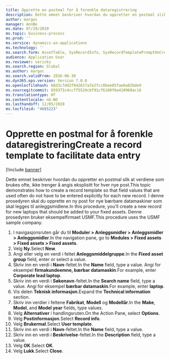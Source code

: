 ```yaml
---
title: Opprette en postmal for å forenkle dataregistrering
description: Dette emnet beskriver hvordan du oppretter en postmal slik at verdiene som brukes ofte, ikke trenger å angis eksplisitt for hver nye post.
author: margoc
manager: AnnBe
ms.date: 07/29/2019
ms.topic: business-process
ms.prod: ''
ms.service: dynamics-ax-applications
ms.technology: ''
ms.search.form: AssetTable, SysRecordInfo, SysRecordTemplatePromptOnCreate
audience: Application User
ms.reviewer: sericks
ms.search.region: Global
ms.author: margoc
ms.search.validFrom: 2016-06-30
ms.dyn365.ops.version: Version 7.0.0
ms.openlocfilehash: 68d3c7dd2f042617a7e2fcc8bee05fae6a82bde9
ms.sourcegitcommit: 659375c4cc7f5524cbf91cf6160f6a410960ac16
ms.translationtype: HT
ms.contentlocale: nb-NO
ms.lasthandoff: 12/05/2020
ms.locfileid: "4685223"
---
```

# <a name="create-a-record-template-to-facilitate-data-entry"></a><span data-ttu-id="53a7b-103">Opprette en postmal for å forenkle dataregistrering</span><span class="sxs-lookup"><span data-stu-id="53a7b-103">Create a record template to facilitate data entry</span></span>

[!include [banner](../../includes/banner.md)]

<span data-ttu-id="53a7b-104">Dette emnet beskriver hvordan du oppretter en postmal slik at verdiene som brukes ofte, ikke trenger å angis eksplisitt for hver nye post.</span><span class="sxs-lookup"><span data-stu-id="53a7b-104">This topic demonstrates how to create a record template so that field values that are used often do not have to be entered explicitly for each new record.</span></span> <span data-ttu-id="53a7b-105">I denne prosedyren skal du opprette en ny post for nye bærbare datamaskiner som skal legges til anleggsmidlene.</span><span class="sxs-lookup"><span data-stu-id="53a7b-105">In this procedure, you'll create a new record for new laptops that should be added to your fixed assets.</span></span> <span data-ttu-id="53a7b-106">Denne prosedyren bruker eksempelfirmaet USMF.</span><span class="sxs-lookup"><span data-stu-id="53a7b-106">This procedure uses the USMF sample company.</span></span>

1. <span data-ttu-id="53a7b-107">I navigasjonsruten går du til **Moduler > Anleggsmidler > Anleggsmidler > Anleggsmidler**.</span><span class="sxs-lookup"><span data-stu-id="53a7b-107">In the navigation pane, go to **Modules > Fixed assets > Fixed assets > Fixed assets**.</span></span>
2. <span data-ttu-id="53a7b-108">Velg **Ny**.</span><span class="sxs-lookup"><span data-stu-id="53a7b-108">Select **New**.</span></span>
3. <span data-ttu-id="53a7b-109">Angi eller velg en verdi i feltet **Anleggsmiddelgruppe**.</span><span class="sxs-lookup"><span data-stu-id="53a7b-109">In the **Fixed asset group** field, enter or select a value.</span></span>
4. <span data-ttu-id="53a7b-110">Skriv inn en verdi i **Navn**-feltet.</span><span class="sxs-lookup"><span data-stu-id="53a7b-110">In the **Name** field, type a value.</span></span> <span data-ttu-id="53a7b-111">Angi for eksempel **firmakundeemne, bærbar datamaskin**.</span><span class="sxs-lookup"><span data-stu-id="53a7b-111">For example, enter **Corporate lead laptop**.</span></span>  
5. <span data-ttu-id="53a7b-112">Skriv inn en verdi i **Søkenavn**-feltet.</span><span class="sxs-lookup"><span data-stu-id="53a7b-112">In the **Search name** field, type a value.</span></span> <span data-ttu-id="53a7b-113">Angi for eksempel **bærbar datamaskin**.</span><span class="sxs-lookup"><span data-stu-id="53a7b-113">For example, enter **laptop**.</span></span>  
6. <span data-ttu-id="53a7b-114">Vis delen **Teknisk informasjon**.</span><span class="sxs-lookup"><span data-stu-id="53a7b-114">Expand the **Technical information** section.</span></span>
7. <span data-ttu-id="53a7b-115">Skriv inn verdier i feltene **Fabrikat**, **Modell** og **Modellår**.</span><span class="sxs-lookup"><span data-stu-id="53a7b-115">In the **Make**, **Model**, and **Model year** fields, type values.</span></span>
8. <span data-ttu-id="53a7b-116">Velg **Alternativer** i handlingsruten.</span><span class="sxs-lookup"><span data-stu-id="53a7b-116">On the Action Pane, select **Options**.</span></span>
9. <span data-ttu-id="53a7b-117">Velg **Postinformasjon**.</span><span class="sxs-lookup"><span data-stu-id="53a7b-117">Select **Record info**.</span></span>
10. <span data-ttu-id="53a7b-118">Velg **Brukermal**.</span><span class="sxs-lookup"><span data-stu-id="53a7b-118">Select **User template**.</span></span>
11. <span data-ttu-id="53a7b-119">Skriv inn en verdi i **Navn**-feltet.</span><span class="sxs-lookup"><span data-stu-id="53a7b-119">In the **Name** field, type a value.</span></span>
12. <span data-ttu-id="53a7b-120">Skriv inn en verdi i **Beskrivelse**-feltet.</span><span class="sxs-lookup"><span data-stu-id="53a7b-120">In the **Description** field, type a value.</span></span>
13. <span data-ttu-id="53a7b-121">Velg **OK**.</span><span class="sxs-lookup"><span data-stu-id="53a7b-121">Select **OK**.</span></span>
14. <span data-ttu-id="53a7b-122">Velg **Lukk**.</span><span class="sxs-lookup"><span data-stu-id="53a7b-122">Select **Close**.</span></span>

